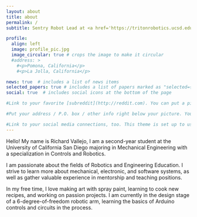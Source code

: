 ```yaml
---
layout: about
title: about
permalink: /
subtitle: Sentry Robot Lead at <a href='https://tritonrobotics.ucsd.edu' target="_blank">Triton Robotics Inc</a>. Research Assistant. <a href='https://mae3.eng.ucsd.edu/' target="_blank">Instructional Assistant</a>.

profile:
  align: left
  image: profile_pic.jpg
  image_circular: true # crops the image to make it circular
  #address: >
    #<p>Pomona, California</p>
    #<p>La Jolla, California</p>

news: true  # includes a list of news items
selected_papers: true # includes a list of papers marked as "selected={true}"
social: true  # includes social icons at the bottom of the page

#Link to your favorite [subreddit](http://reddit.com). You can put a picture in, too. The code is already in, just name your picture `prof_pic.jpg` and put it in the `img/` folder.

#Put your address / P.O. box / other info right below your picture. You can also disable any these elements by editing `profile` property of the YAML header of your `_pages/about.md`. Edit `_bibliography/papers.bib` and Jekyll will render your [publications page](/al-folio/publications/) automatically.

#Link to your social media connections, too. This theme is set up to use [Font Awesome icons](http://fortawesome.github.io/Font-Awesome/) and [Academicons](https://jpswalsh.github.io/academicons/), like the ones below. Add your Facebook, Twitter, LinkedIn, Google Scholar, or just disable all of them.
---
```

Hello! My name is Richard Vallejo, I am a second-year student at the University of California San Diego majoring in Mechanical Engineering with a specialization in Controls and Robotics. 

I am passionate about the fields of Robotics and Engineering Education. I strive to learn more about mechanical, electronic, and software systems, as well as gather valuable experience in mentorship and teaching positions.

In my free time, I love making art with spray paint, learning to cook new recipes, and working on passion projects. I am currently in the design stage of a 6-degree-of-freedom robotic arm, learning the basics of Arduino controls and circuits in the process.
